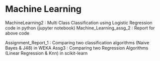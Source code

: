 # Machine Learning

MachineLearning2 : Multi Class Classification using Logistic Regression code in python (jupyter notebook)
Machine_Learning_assg_2 : Report for above code

Assignment_Report_1 : Comparing two classification algorithms (Naive Bayes & J48) in WEKA
Assg3 : Comparing two Regression Algorithms (Linear Regression & Knn) in scikit-learn

